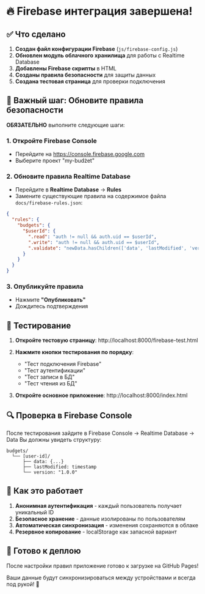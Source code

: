 # 🔥 Firebase интеграция завершена!

## ✅ Что сделано

1. **Создан файл конфигурации Firebase** (`js/firebase-config.js`)
2. **Обновлен модуль облачного хранилища** для работы с Realtime Database
3. **Добавлены Firebase скрипты** в HTML
4. **Созданы правила безопасности** для защиты данных
5. **Создана тестовая страница** для проверки подключения

## 🚨 Важный шаг: Обновите правила безопасности

**ОБЯЗАТЕЛЬНО** выполните следующие шаги:

### 1. Откройте Firebase Console

- Перейдите на https://console.firebase.google.com
- Выберите проект "my-budżet"

### 2. Обновите правила Realtime Database

- Перейдите в **Realtime Database** → **Rules**
- Замените существующие правила на содержимое файла `docs/firebase-rules.json`:

```json
{
  "rules": {
    "budgets": {
      "$userId": {
        ".read": "auth != null && auth.uid == $userId",
        ".write": "auth != null && auth.uid == $userId",
        ".validate": "newData.hasChildren(['data', 'lastModified', 'version'])"
      }
    }
  }
}
```

### 3. Опубликуйте правила

- Нажмите **"Опубликовать"**
- Дождитесь подтверждения

## 🧪 Тестирование

1. **Откройте тестовую страницу**: http://localhost:8000/firebase-test.html
2. **Нажмите кнопки тестирования по порядку**:

   - "Тест подключения Firebase"
   - "Тест аутентификации"
   - "Тест записи в БД"
   - "Тест чтения из БД"

3. **Откройте основное приложение**: http://localhost:8000/index.html

## 🔍 Проверка в Firebase Console

После тестирования зайдите в Firebase Console → Realtime Database → Data
Вы должны увидеть структуру:

```
budgets/
  └── [user-id]/
      ├── data: {...}
      ├── lastModified: timestamp
      └── version: "1.0.0"
```

## 📱 Как это работает

1. **Анонимная аутентификация** - каждый пользователь получает уникальный ID
2. **Безопасное хранение** - данные изолированы по пользователям
3. **Автоматическая синхронизация** - изменения сохраняются в облаке
4. **Резервное копирование** - localStorage как запасной вариант

## 🚀 Готово к деплою

После настройки правил приложение готово к загрузке на GitHub Pages!

Ваши данные будут синхронизироваться между устройствами и всегда под рукой! 💪
